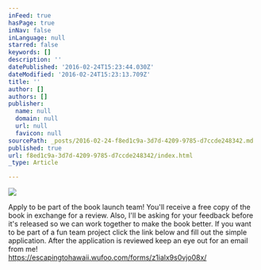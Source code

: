 ```yaml
---
inFeed: true
hasPage: true
inNav: false
inLanguage: null
starred: false
keywords: []
description: ''
datePublished: '2016-02-24T15:23:44.030Z'
dateModified: '2016-02-24T15:23:13.709Z'
title: ''
author: []
authors: []
publisher:
  name: null
  domain: null
  url: null
  favicon: null
sourcePath: _posts/2016-02-24-f8ed1c9a-3d7d-4209-9785-d7ccde248342.md
published: true
url: f8ed1c9a-3d7d-4209-9785-d7ccde248342/index.html
_type: Article

---
```

![](https://the-grid-user-content.s3-us-west-2.amazonaws.com/fedb2d36-6dec-48c7-8b70-1f997d0a1386.jpg)

Apply to be part of the book launch team! You'll receive a free copy of the book in exchange for a review. Also, I'll be asking for your feedback before it's released so we can work together to make the book better. If you want to be part of a fun team project click the link below and fill out the simple application. After the application is reviewed keep an eye out for an email from me!  
https://escapingtohawaii.wufoo.com/forms/z1ialx9s0vjo08x/